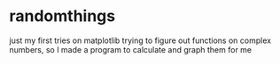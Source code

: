 # randomthings
just my first tries on matplotlib
trying to figure out functions on complex numbers, so I made a program to calculate and graph them for me
